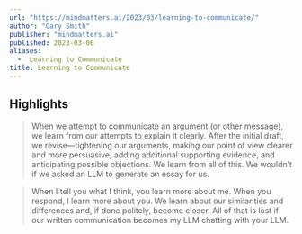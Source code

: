 ```yaml
---
url: "https://mindmatters.ai/2023/03/learning-to-communicate/"
author: "Gary Smith"
publisher: "mindmatters.ai"
published: 2023-03-06
aliases:
  -  Learning to Communicate
title: Learning to Communicate
---
```


## Highlights
> When we attempt to communicate an argument (or other message), we learn from our attempts to explain it clearly. After the initial draft, we revise—tightening our arguments, making our point of view clearer and more persuasive, adding additional supporting evidence, and anticipating possible objections. We learn from all of this. We wouldn’t if we asked an LLM to generate an essay for us.

> When I tell you what I think, you learn more about me. When you respond, I learn more about you. We learn about our similarities and differences and, if done politely, become closer. All of that is lost if our written communication becomes my LLM chatting with your LLM.


